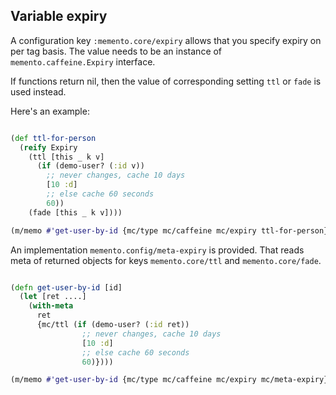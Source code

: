 ## Variable expiry

A configuration key `:memento.core/expiry` allows that you specify expiry on per
tag basis. The value needs to be an instance of `memento.caffeine.Expiry` interface.

If functions return nil, then the value of corresponding setting `ttl` or `fade` is used
instead.

Here's an example:
```clojure

(def ttl-for-person
  (reify Expiry
    (ttl [this _ k v]
      (if (demo-user? (:id v))
        ;; never changes, cache 10 days
        [10 :d]
        ;; else cache 60 seconds
        60))
    (fade [this _ k v])))

(m/memo #'get-user-by-id {mc/type mc/caffeine mc/expiry ttl-for-person})
```

An implementation `memento.config/meta-expiry` is provided. That reads meta of returned objects
for keys `memento.core/ttl` and `memento.core/fade`.

```clojure

(defn get-user-by-id [id]
  (let [ret ....]
    (with-meta
      ret
      {mc/ttl (if (demo-user? (:id ret))
                ;; never changes, cache 10 days
                [10 :d]
                ;; else cache 60 seconds
                60)})))

(m/memo #'get-user-by-id {mc/type mc/caffeine mc/expiry mc/meta-expiry})
```